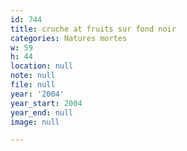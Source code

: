 ```yaml
---
id: 744
title: cruche at fruits sur fond noir
categories: Natures mortes
w: 59
h: 44
location: null
note: null
file: null
year: '2004'
year_start: 2004
year_end: null
image: null

---
```

